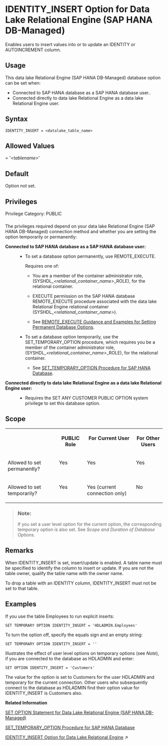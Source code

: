 <!-- loio3122a9a6dcee455791a4097b41c21407 -->

# IDENTITY\_INSERT Option for Data Lake Relational Engine \(SAP HANA DB-Managed\)

Enables users to insert values into or to update an IDENTITY or AUTOINCREMENT column.



<a name="loio3122a9a6dcee455791a4097b41c21407__section_dzz_4jj_kyb"/>

## Usage

This data lake Relational Engine \(SAP HANA DB-Managed\) database option can be set when:

-   Connected to SAP HANA database as a SAP HANA database user..
-   Connected directly to data lake Relational Engine as a data lake Relational Engine user.



<a name="loio3122a9a6dcee455791a4097b41c21407__section_xvc_dns_lrb"/>

## Syntax

```
IDENTITY_INSERT = <datalake_table_name>
```



<a name="loio3122a9a6dcee455791a4097b41c21407__section_gln_dns_lrb"/>

## Allowed Values

= '*<tablename\>*'



<a name="loio3122a9a6dcee455791a4097b41c21407__section_tqt_2ns_lrb"/>

## Default

Option not set.



<a name="loio3122a9a6dcee455791a4097b41c21407__section_usr_4bw_cxb"/>

## Privileges

Privilege Category: PUBLIC



### 

The privileges required depend on your data lake Relational Engine \(SAP HANA DB-Managed\) connection method and whether you are setting the option temporarily or permanently:


<dl>
<dt><b>

Connected to SAP HANA database as a SAP HANA database user:

</b></dt>
<dd>

-   To set a database option permanently, use REMOTE\_EXECUTE.

    Requires one of:

    -   You are a member of the container administrator role, \(SYSHDL\_*<relational\_container\_name\>*\_ROLE\), for the relational container.
    -   EXECUTE permission on the SAP HANA database REMOTE\_EXECUTE procedure associated with the data lake Relational Engine relational container \(SYSHDL\_*<relational\_container\_name\>*\).

    -   See [REMOTE\_EXECUTE Guidance and Examples for Setting Permanent Database Options](remote-execute-guidance-and-examples-for-setting-permanent-database-options-0023bea.md).


-   To set a database option temporarily, use the SET\_TEMPORARY\_OPTION procedure, which requires you be a member of the container administrator role, \(SYSHDL\_*<relational\_container\_name\>*\_ROLE\), for the relational container.

    -   See [SET\_TEMPORARY\_OPTION Procedure for SAP HANA Database](../080-sap-hana-database-for-data-lake-relational-engine/set-temporary-option-procedure-for-sap-hana-database-abcd703.md).





</dd><dt><b>

Connected directly to data lake Relational Engine as a data lake Relational Engine user:

</b></dt>
<dd>

-   Requires the SET ANY CUSTOMER PUBLIC OPTION system privilege to set this database option.



</dd>
</dl>



<a name="loio3122a9a6dcee455791a4097b41c21407__section_qzg_bmb_dxb"/>

## Scope


<table>
<tr>
<th valign="top">

 

</th>
<th valign="top">

PUBLIC Role

</th>
<th valign="top">

For Current User

</th>
<th valign="top">

For Other Users

</th>
</tr>
<tr>
<td valign="top">

Allowed to set permanently?

</td>
<td valign="top">

Yes

</td>
<td valign="top">

Yes

</td>
<td valign="top">

Yes

</td>
</tr>
<tr>
<td valign="top">

Allowed to set temporarily?

</td>
<td valign="top">

Yes

</td>
<td valign="top">

Yes \(current connection only\)

</td>
<td valign="top">

No

</td>
</tr>
</table>

> ### Note:  
> If you set a user level option for the current option, the corresponding temporary option is also set. See *Scope and Duration of Database Options*.



<a name="loio3122a9a6dcee455791a4097b41c21407__section_rzr_4ns_lrb"/>

## Remarks

When IDENTITY\_INSERT is set, insert/update is enabled. A table name must be specified to identify the column to insert or update. If you are not the table owner, qualify the table name with the owner name.

To drop a table with an IDENTITY column, IDENTITY\_INSERT must not be set to that table.



<a name="loio3122a9a6dcee455791a4097b41c21407__section_iym_pns_lrb"/>

## Examples

If you use the table Employees to run explicit inserts:

```
SET TEMPORARY OPTION IDENTITY_INSERT = 'HDLADMIN.Employees'
```

To turn the option off, specify the equals sign and an empty string:

```
SET TEMPORARY OPTION IDENTITY_INSERT = ''
```

Illustrates the effect of user level options on temporary options \(see *Note*\), if you are connected to the database as HDLADMIN and enter:

```
SET OPTION IDENTITY_INSERT = 'Customers'
```

The value for the option is set to Customers for the user HDLADMIN and temporary for the current connection. Other users who subsequently connect to the database as HDLADMIN find their option value for IDENTITY\_INSERT is Customers also.

**Related Information**  


[SET OPTION Statement for Data Lake Relational Engine \(SAP HANA DB-Managed\)](../030-sql-statements/set-option-statement-for-data-lake-relational-engine-sap-hana-db-managed-84a37a4.md "Changes options that affect the behavior of the database and its compatibility with Transact-SQL. Setting the value of an option can change the behavior for all users or an individual user, in either a temporary or permanent scope.")

[SET\_TEMPORARY\_OPTION Procedure for SAP HANA Database](../080-sap-hana-database-for-data-lake-relational-engine/set-temporary-option-procedure-for-sap-hana-database-abcd703.md "Grant database options temporarily for the current connection only on a data lake Relational Engine relational container.")

[IDENTITY_INSERT Option for Data Lake Relational Engine](https://help.sap.com/viewer/19b3964099384f178ad08f2d348232a9/2024_1_QRC/en-US/a63914eb84f21015b454db5374017eb5.html "Enables users to insert values into or to update an IDENTITY or AUTOINCREMENT column.") :arrow_upper_right:

